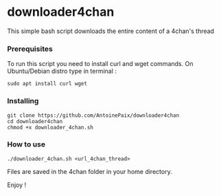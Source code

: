 # downloader4chan

This simple bash script downloads the entire content of a 4chan's thread

### Prerequisites

To run this script you need to install curl and wget commands.
On Ubuntu/Debian distro type in terminal :
```
sudo apt install curl wget
```
### Installing

```
git clone https://github.com/AntoinePaix/downloader4chan
cd downloader4chan
chmod +x downloader_4chan.sh
```

### How to use

```
./downloader_4chan.sh <url_4chan_thread>
```

Files are saved in the 4chan folder in your home directory.

Enjoy !
